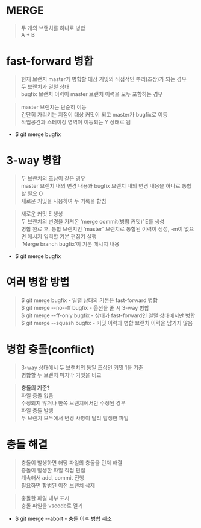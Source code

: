 # MERGE
> 두 개의 브랜치를 하나로 병합 <br>
> A + B

# fast-forward 병합
> 현재 브랜지 master가 병합할 대상 커밋의 직접적인 뿌리(조상)가 되는 경우<br>
> 두 브랜치가 일렬 상태 <br>
> bugfix 브랜치 이력이 master 브랜치 이력을 모두 포함하는 경우<br>

> master 브랜치는 단순히 이동<br>
> 간단히 가리키는 지점이 대상 커밋이 되고 master가 bugfix로 이동<br>
> 작업공간과 스테이징 영역이 이동되는 Y 상태로 됨<br>

- $ git merge bugfix

# 3-way 병합
> 두 브랜치의 조상이 같은 경우<br>
> master 브랜치 내의 변경 내용과 bugfix 브랜치 내의 변경 내용을 하나로 통합할 필요 O<br>
> 새로운 커밋을 사용하여 두 기록을 합침<br>

> 새로운 커밋 E 생성<br>
> 두 브랜치의 변경을 가져온 'merge commit(병합 커밋)‘ E를 생성<br>
> 병합 완료 후, 통합 브랜치인 'master' 브랜치로 통합된 이력이 생성, -m이 없으면 메시지 입력할 기본 편집기 실행<br>
> ‘Merge branch bugfix’이 기본 메시지 내용<br>

- $ git merge bugfix

# 여러 병합 방법
> $ git merge bugfix - 일렬 상태의 기본은 fast-forward 병합<br>
> $ git merge --no--ff bugfix - 옵션을 줄 시 3-way 병합<br>
> $ git merge --ff-only bugfix - 상태가 fast-forward인 일렬 상태에서만 병합<br>
> $ git merge --squash bugfix - 커밋 이력과 병합 브랜치 이력을 남기지 않음

# 병합 충돌(conflict)
> 3-way 상태에서 두 브랜치의 동일 조상인 커밋 1을 기준<br>
> 병합할 두 브랜치 마지막 커밋을 비교<br>

> <b>충돌의 기준?</b><br>
> 파일 충돌 없음<br>
> 수정되지 않거나 한쪽 브랜치에서만 수정된 경우<br>
> 파일 충돌 발생<br>
> 두 브랜치 모두에서 변경 사항이 달리 발생한 파일

# 충돌 해결
> 충돌이 발생하면 해당 파일의 충돌을 먼저 해결<br>
> 충돌이 발생한 파일 직접 편집<br>
> 계속해서 add, commit 진행<br>
> 필요하면 합병된 이전 브랜치 삭제<br>

> 충돌한 파일 내부 표시<br>
> 충돌 파일을 vscode로 열기<br>

- $ git merge --abort - 충돌 이후 병합 취소
